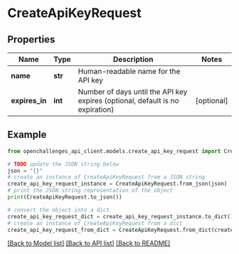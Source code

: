 # CreateApiKeyRequest

## Properties

| Name           | Type    | Description                                                                   | Notes      |
| -------------- | ------- | ----------------------------------------------------------------------------- | ---------- |
| **name**       | **str** | Human-readable name for the API key                                           |
| **expires_in** | **int** | Number of days until the API key expires (optional, default is no expiration) | [optional] |

## Example

```python
from openchallenges_api_client.models.create_api_key_request import CreateApiKeyRequest

# TODO update the JSON string below
json = "{}"
# create an instance of CreateApiKeyRequest from a JSON string
create_api_key_request_instance = CreateApiKeyRequest.from_json(json)
# print the JSON string representation of the object
print(CreateApiKeyRequest.to_json())

# convert the object into a dict
create_api_key_request_dict = create_api_key_request_instance.to_dict()
# create an instance of CreateApiKeyRequest from a dict
create_api_key_request_from_dict = CreateApiKeyRequest.from_dict(create_api_key_request_dict)
```

[[Back to Model list]](../README.md#documentation-for-models) [[Back to API list]](../README.md#documentation-for-api-endpoints) [[Back to README]](../README.md)
